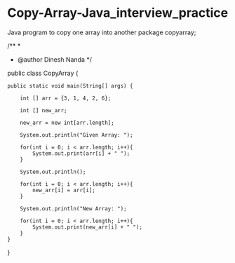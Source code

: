 # Copy-Array-Java_interview_practice
Java program to copy one array into another
package copyarray;

/**
 *
 * @author Dinesh Nanda
 */

public class CopyArray {

    public static void main(String[] args) {
        
        int [] arr = {3, 1, 4, 2, 6};
        
        int [] new_arr;
        
        new_arr = new int[arr.length];
        
        System.out.println("Given Array: ");
        
        for(int i = 0; i < arr.length; i++){
            System.out.print(arr[i] + " ");
        }
        
        System.out.println();
        
        for(int i = 0; i < arr.length; i++){
            new_arr[i] = arr[i];
        }
        
        System.out.println("New Array: ");
        
        for(int i = 0; i < arr.length; i++){
            System.out.print(new_arr[i] + " ");
        }
    }
}
